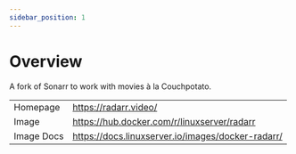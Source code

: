 ```yaml
---
sidebar_position: 1
---
```


# Overview

A fork of Sonarr to work with movies à la Couchpotato.

|            |                                                   |
| ---------- | ------------------------------------------------- |
| Homepage   | https://radarr.video/                             |
| Image      | https://hub.docker.com/r/linuxserver/radarr       |
| Image Docs | https://docs.linuxserver.io/images/docker-radarr/ |
